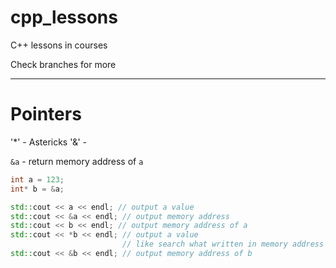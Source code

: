 # cpp_lessons
C++ lessons in courses

Check branches for more

-----
# Pointers

'*' - Astericks
'&' - 

`&a` - return memory address of `a`

```c++
int a = 123;
int* b = &a;

std::cout << a << endl; // output a value
std::cout << &a << endl; // output memory address
std::cout << b << endl; // output memory address of a 
std::cout << *b << endl; // output a value
                         // like search what written in memory address
std::cout << &b << endl; // output memory address of b
```


